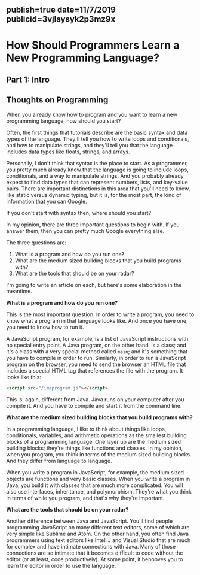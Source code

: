 publish=true
date=11/7/2019
publicid=3vjlaysyk2p3mz9x
---
# How Should Programmers Learn a New Programming Language?
## Part 1: Intro
## Thoughts on Programming

When you already know how to program and you want to learn a new programming language, how should you start?

Often, the first things that tutorials describe are the basic syntax and data types of the language. They'll tell you how to write loops and conditionals, and how to manipulate strings, and they'll tell you that the language includes data types like floats, strings, and arrays.

Personally, I don't think that syntax is the place to start. As a programmer, you pretty much already know that the language is going to include loops, conditionals, and a way to manipulate strings. And you probably already expect to find data types that can represent numbers, lists, and key-value pairs. There are important distinctions in this area that you'll need to know, like static versus dynamic typing, but it is, for the most part, the kind of information that you can Google.

If you don't start with syntax then, where should you start?  

In my opinion, there are three important questions to begin with. If you answer them, then you can pretty much Google everything else.

The three questions are:

1) What is a program and how do you run one?
2) What are the medium sized building blocks that you build programs with?
3) What are the tools that should be on your radar?

I'm going to write an article on each, but here's some elaboration in the meantime.

**What is a program and how do you run one?**

This is the most important question. In order to write a program, you need to know what a program in that language looks like. And once you have one, you need to know how to run it.

A JavaScript program, for example, is a list of JavaScript instructions with no special entry point. A Java program, on the other hand, is a class; and it's a class with a very special method called `main`; and it's something that you have to compile in order to run.
Similarly, in order to run a JavaScript program on the browser, you need to send the browser an HTML file that includes a special HTML tag that references the file with the program. It looks like this:

```html
<script src="/imaprogram.js"></script>
```

This is, again, different from Java. Java runs on your computer after you compile it. And you have to compile and start it from the command line.

**What are the medium sized building blocks that you build programs with?**

In a programming language, I like to think about things like loops, conditionals, variables, and arithmetic operations as the smallest building blocks of a programming language. One layer up are the medium sized building blocks; they're things like functions and classes. In my opinion, when you program, you think in terms of the medium sized building blocks. And they differ from language to language.

When you write a program in JavaScript, for example, the medium sized objects are functions and very basic classes. When you write a program in Java, you build it with classes that are much more complicated. You will also use interfaces, inheritance, and polymorphism. They're what you think in terms of while you program, and that's why they're important.

**What are the tools that should be on your radar?**

Another difference between Java and JavaScript. You'll find people programming JavaScript on many different text editors, some of which are very simple like Sublime and Atom. On the other hand, you often find Java programmers using text editors like IntelliJ and Visual Studio that are much for complex and have intimate connections with Java. Many of those connections are so intimate that it becomes difficult to code without the editor (or at least, code productively). At some point, it behooves you to learn the editor in order to use the language. 
